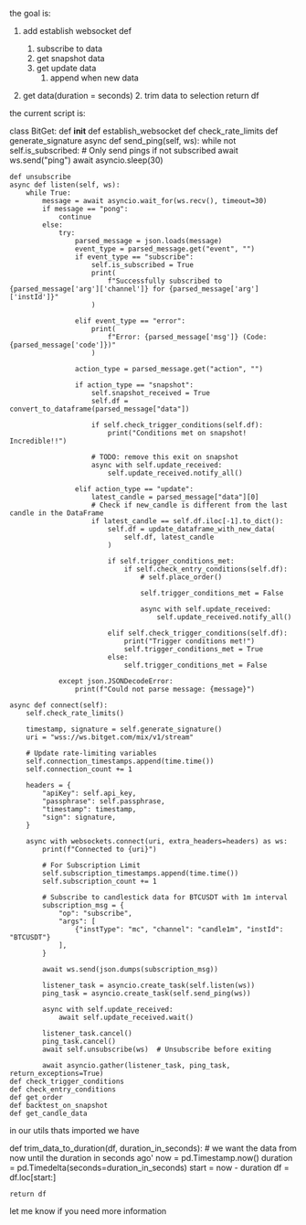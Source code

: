 
the goal is:

1. add establish websocket def
    1. subscribe to data
    2. get snapshot data
    3. get update data
        1. append when new data 

3. get data(duration = seconds)
    2. trim data to selection
    return df

the current script is:

class BitGet:
    def __init__
    def establish_websocket
        <!-- nothing here... -->
    def check_rate_limits
    def generate_signature
    async def send_ping(self, ws):
        while not self.is_subscribed:  # Only send pings if not subscribed
            await ws.send("ping")
            await asyncio.sleep(30)

    def unsubscribe
    async def listen(self, ws):
        while True:
            message = await asyncio.wait_for(ws.recv(), timeout=30)
            if message == "pong":
                continue
            else:
                try:
                    parsed_message = json.loads(message)
                    event_type = parsed_message.get("event", "")
                    if event_type == "subscribe":
                        self.is_subscribed = True
                        print(
                            f"Successfully subscribed to {parsed_message['arg']['channel']} for {parsed_message['arg']['instId']}"
                        )

                    elif event_type == "error":
                        print(
                            f"Error: {parsed_message['msg']} (Code: {parsed_message['code']})"
                        )

                    action_type = parsed_message.get("action", "")

                    if action_type == "snapshot":
                        self.snapshot_received = True
                        self.df = convert_to_dataframe(parsed_message["data"])

                        if self.check_trigger_conditions(self.df):
                            print("Conditions met on snapshot! Incredible!!")

                        # TODO: remove this exit on snapshot
                        async with self.update_received:
                            self.update_received.notify_all()

                    elif action_type == "update":
                        latest_candle = parsed_message["data"][0]
                        # Check if new_candle is different from the last candle in the DataFrame
                        if latest_candle == self.df.iloc[-1].to_dict():
                            self.df = update_dataframe_with_new_data(
                                self.df, latest_candle
                            )

                            if self.trigger_conditions_met:
                                if self.check_entry_conditions(self.df):
                                    # self.place_order()

                                    self.trigger_conditions_met = False

                                    async with self.update_received:
                                        self.update_received.notify_all()

                            elif self.check_trigger_conditions(self.df):
                                print("Trigger conditions met!")
                                self.trigger_conditions_met = True
                            else:
                                self.trigger_conditions_met = False

                except json.JSONDecodeError:
                    print(f"Could not parse message: {message}")

    async def connect(self):
        self.check_rate_limits()

        timestamp, signature = self.generate_signature()
        uri = "wss://ws.bitget.com/mix/v1/stream"

        # Update rate-limiting variables
        self.connection_timestamps.append(time.time())
        self.connection_count += 1

        headers = {
            "apiKey": self.api_key,
            "passphrase": self.passphrase,
            "timestamp": timestamp,
            "sign": signature,
        }

        async with websockets.connect(uri, extra_headers=headers) as ws:
            print(f"Connected to {uri}")

            # For Subscription Limit
            self.subscription_timestamps.append(time.time())
            self.subscription_count += 1

            # Subscribe to candlestick data for BTCUSDT with 1m interval
            subscription_msg = {
                "op": "subscribe",
                "args": [
                    {"instType": "mc", "channel": "candle1m", "instId": "BTCUSDT"}
                ],
            }

            await ws.send(json.dumps(subscription_msg))

            listener_task = asyncio.create_task(self.listen(ws))
            ping_task = asyncio.create_task(self.send_ping(ws))

            async with self.update_received:
                await self.update_received.wait()

            listener_task.cancel()
            ping_task.cancel()
            await self.unsubscribe(ws)  # Unsubscribe before exiting

            await asyncio.gather(listener_task, ping_task, return_exceptions=True)
    def check_trigger_conditions
    def check_entry_conditions
    def get_order
    def backtest_on_snapshot
    def get_candle_data



in our utils thats imported we have 

def trim_data_to_duration(df, duration_in_seconds):
    # we want the data from now until the duration in seconds ago'
    now = pd.Timestamp.now()
    duration = pd.Timedelta(seconds=duration_in_seconds)
    start = now - duration
    df = df.loc[start:]

    return df

let me know if you need more information